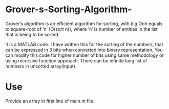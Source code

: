 # Grover-s-Sorting-Algorithm-
Grover’s algorithm is an efficient algorithm for sorting, with big Ooh equals to square-root of ‘n’ (O(sqrt n)), where ‘n’ is number of entities in the list that is being to be sorted.

It is a MATLAB code. I have written this for the sorting of the numbers, that can be expressed in 3 bits when converted into binary representation. You can modify this code for higher number of bits using same methodology or using recursive function approach. There can be infinite long list of numbers in unsorted array(input).

# Use
Provide an array in first line of main.m file.

